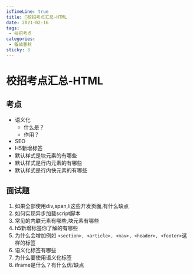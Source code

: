 ```yaml
---
isTimeLine: true
title: 🚀校招考点汇总-HTML
date: 2021-02-16
tags:
 - 校招考点
categories:
 - 备战春秋
sticky: 3
---
```

# 校招考点汇总-HTML

## 考点
* 语义化
  * 什么是？
  * 作用？
* SEO
* H5新增标签
* 默认样式是块元素的有哪些
* 默认样式是行内元素的有哪些
* 默认样式是行内快元素的有哪些

## 面试题
1. 如果全部使用div,span,li这些开发页面,有什么缺点
2. 如何实现异步加载script脚本
3. 常见的内联元素有哪些,块元素有哪些
4. h5新增标签你了解的有哪些
5. 为什么会增加例如 `<section>, <article>, <nav>, <header>, <footer>`这样的标签
6. 语义化标签有哪些
7. 为什么要使用语义化标签
8. iframe是什么？有什么优/缺点

<comment/>
<tongji/>